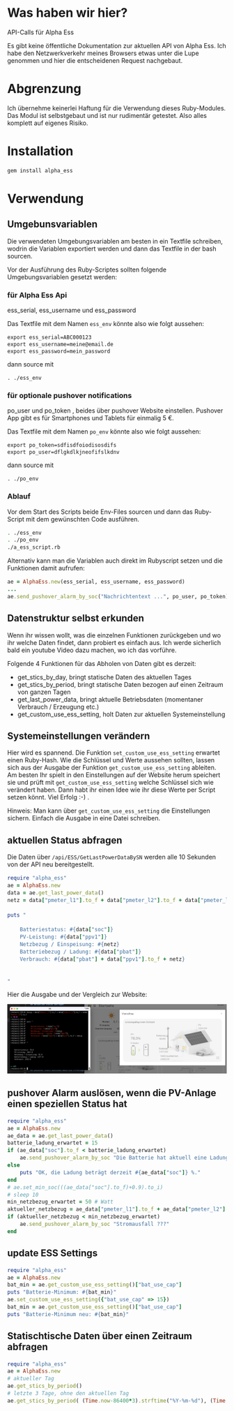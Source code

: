 # Was haben wir hier?

API-Calls für Alpha Ess

Es gibt keine öffentliche Dokumentation zur aktuellen API von Alpha Ess. Ich habe den Netzwerkverkehr meines Browsers etwas unter die Lupe genommen und hier die entscheidenen Request nachgebaut.

# Abgrenzung

Ich übernehme keinerlei Haftung für die Verwendung dieses Ruby-Modules. Das Modul ist selbstgebaut und ist nur rudimentär getestet. Also alles komplett auf eigenes Risiko.

# Installation 

```bash
gem install alpha_ess
```

# Verwendung

## Umgebunsvariablen

Die verwendeten Umgebungsvariablen am besten in ein Textfile schreiben, wodrin die Variablen exportiert werden und dann das Textfile in der bash sourcen.

Vor der Ausführung des Ruby-Scriptes sollten folgende Umgebungsvariablen gesetzt werden:

### für Alpha Ess Api

ess_serial, ess_username und ess_password

Das Textfile mit dem Namen `ess_env` könnte also wie folgt aussehen:

```
export ess_serial=ABC000123
export ess_username=meine@email.de
export ess_password=mein_password
```

dann source mit 

```
. ./ess_env
```

### für optionale pushover notifications

po_user und po_token , beides über pushover Website einstellen. Pushover App gibt es für Smartphones und Tablets für einmalig 5 €.

Das Textfile mit dem Namen `po_env` könnte also wie folgt aussehen:

```
export po_token=sdfisdfoiodisosdifs
export po_user=dflgkdlkjneofifslkdnv
```

dann source mit 

```
. ./po_env
```

### Ablauf

Vor dem Start des Scripts beide Env-Files sourcen und dann das Ruby-Script mit dem gewünschten Code ausführen.

```bash
. ./ess_env
. ./po_env
./a_ess_script.rb
```

Alternativ kann man die Variablen auch direkt im Rubyscript setzen und die Funktionen damit aufrufen:

```ruby
ae = AlphaEss.new(ess_serial, ess_username, ess_password)
...
ae.send_pushover_alarm_by_soc("Nachrichtentext ...", po_user, po_token)
```

## Datenstruktur selbst erkunden

Wenn ihr wissen wollt, was die einzelnen Funktionen zurückgeben und wo ihr welche Daten findet, dann probiert es einfach aus. Ich werde sicherlich bald ein youtube Video dazu machen, wo ich das vorführe.

Folgende 4 Funktionen für das Abholen von Daten gibt es derzeit:

- get_stics_by_day, bringt statische Daten des aktuellen Tages
- get_stics_by_period, bringt statische Daten bezogen auf einen Zeitraum von ganzen Tagen
- get_last_power_data, bringt aktuelle Betriebsdaten (momentaner Verbrauch / Erzeugung etc.)
- get_custom_use_ess_setting, holt Daten zur aktuellen Systemeinstellung

## Systemeinstellungen verändern

Hier wird es spannend. Die Funktion `set_custom_use_ess_setting` erwartet einen Ruby-Hash. Wie die Schlüssel und Werte aussehen sollten, lassen sich aus der Ausgabe der Funktion `get_custom_use_ess_setting` ableiten.
Am besten Ihr spielt in den Einstellungen auf der Website herum speichert sie und prüft mit `get_custom_use_ess_setting` welche Schlüssel sich wie verändert haben. Dann habt ihr einen Idee wie ihr diese Werte per Script setzen
könnt. Viel Erfolg :-) . 

Hinweis: Man kann über `get_custom_use_ess_setting` die Einstellungen sichern. Einfach die Ausgabe in eine Datei schreiben.

## aktuellen Status abfragen

Die Daten über `/api/ESS/GetLastPowerDataBySN` werden alle 10 Sekunden von der API neu bereitgestellt.

```ruby
require "alpha_ess"
ae = AlphaEss.new
data = ae.get_last_power_data()
netz = data["pmeter_l1"].to_f + data["pmeter_l2"].to_f + data["pmeter_l3"].to_f

puts "

    Batteriestatus: #{data["soc"]}
    PV-Leistung: #{data["ppv1"]}
    Netzbezug / Einspeisung: #{netz}
    Batteriebezug / Ladung: #{data["pbat"]}
    Verbrauch: #{data["pbat"] + data["ppv1"].to_f + netz}

    
"
```

Hier die Ausgabe und der Vergleich zur Website:

![picture 1](images/b965404834760626afe73785811995faa1629d2ab66a53f966443fbf22463a67.png)  

## pushover Alarm auslösen, wenn die PV-Anlage einen speziellen Status hat

```ruby
require "alpha_ess"
ae = AlphaEss.new
ae_data = ae.get_last_power_data()
batterie_ladung_erwartet = 15
if (ae_data["soc"].to_f < batterie_ladung_erwartet) 
    ae.send_pushover_alarm_by_soc "Die Batterie hat aktuell eine Ladung von #{ae_data["soc"]} %, erwartet sind #{batterie_ladung_erwartet} %!"
else
    puts "OK, die Ladung beträgt derzeit #{ae_data["soc"]} %."
end
# ae.set_min_soc(((ae_data["soc"].to_f)+0.9).to_i)
# sleep 10
min_netzbezug_erwartet = 50 # Watt
aktueller_netzbezug = ae_data["pmeter_l1"].to_f + ae_data["pmeter_l2"].to_f + ae_data["pmeter_l3"].to_f
if (aktueller_netzbezug < min_netzbezug_erwartet)
    ae.send_pushover_alarm_by_soc "Stromausfall ???"
end
```

## update ESS Settings

```ruby
require "alpha_ess"
ae = AlphaEss.new
bat_min = ae.get_custom_use_ess_setting()["bat_use_cap"]
puts "Batterie-Minimum: #{bat_min}"
ae.set_custom_use_ess_setting({"bat_use_cap" => 15})
bat_min = ae.get_custom_use_ess_setting()["bat_use_cap"]
puts "Batterie-Minimum neu: #{bat_min}"
```

## Statischtische Daten über einen Zeitraum abfragen

```ruby
require "alpha_ess"
ae = AlphaEss.new
# aktueller Tag
ae.get_stics_by_period()
# letzte 3 Tage, ohne den aktuellen Tag
ae.get_stics_by_period( (Time.now-86400*3).strftime("%Y-%m-%d"), (Time.now-86400).strftime("%Y-%m-%d"))
```

